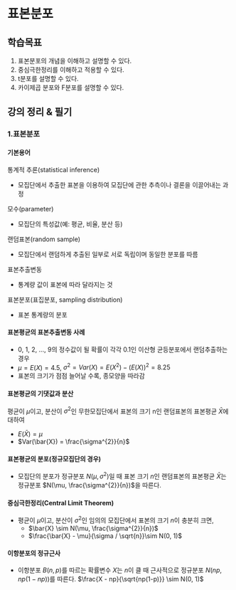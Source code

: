 # 표본분포

## 학습목표
1. 표본분포의 개념을 이해하고 설명할 수 있다.
2. 중심극한정리를 이해하고 적용할 수 있다.
3. t분포를 설명할 수 있다.
4. 카이제곱 분포와 F분포를 설명할 수 있다.

## 강의 정리 & 필기

### 1.표본분포

#### 기본용어

통계적 추론(statistical inference)
- 모집단에서 추출한 표본을 이용하여 모집단에 관한 추측이나 결론을 이끌어내는 과정

모수(parameter)
- 모집단의 특성값(예: 평균, 비율, 분산 등)

랜덤표본(random sample)
- 모집단에서 랜덤하게 추출된 일부로 서로 독립이며 동일한 분포를 따름

표본추출변동
- 통계량 값이 표본에 따라 달라지는 것

표본분포(표집분포, sampling distribution)
- 표본 통계량의 분포

#### 표본평균의 표본추출변동 사례

- 0, 1, 2, ..., 9의 정수값이 될 확률이 각각 0.1인 이산형 균등분포에서 랜덤추출하는 경우
- $\mu = E(X) = 4.5$, $\sigma^{2} = Var(X) = E(X^2) - (E(X))^2 = 8.25$ 
- 표본의 크기가 점점 늘어날 수록, 종모양을 따라감

#### 표본평균의 기댓값과 분산

평균이 $\mu$이고, 분산이 $\sigma^{2}$인 무한모집단에서 표본의 크기 n인 랜덤표본의 표본평균 $\bar{X}$에 대하여
- $E(\bar{X}) = \mu$
- $Var(\bar{X}) = \frac{\sigma^{2}}{n}$

#### 표본평균의 분포(정규모집단의 경우)
- 모집단의 분포가 정규분포 $N(\mu, \sigma^{2})$일 때 표본 크기 $n$인 랜덤표본의 표본평균 $\bar{X}$는 정규분포 $N(\mu, \frac{\sigma^{2}}{n})$을 따른다.

#### 중심극한정리(Central Limit Theorem)
- 평균이 $\mu$이고, 분산이 $\sigma^{2}$인 임의의 모집단에서 표본의 크기 $n$이 충분히 크면,
  - $\bar{X} \sim N(\mu, \frac{\sigma^{2}}{n})$
  - $\frac{\bar{X} - \mu}{\sigma / \sqrt{n}}\sim N(0, 1)$

#### 이항분포의 정규근사
- 이항분포 $B(n, p)$를 따르는 확률변수 $X$는 $n$이 클 때 근사적으로 정규분포 $N(np, np(1 - np))$를 따른다.
$\frac{X - np}{\sqrt{np(1-p)}} \sim N(0, 1)$

